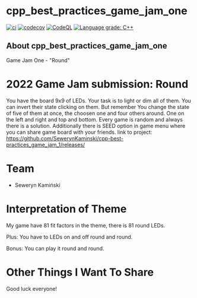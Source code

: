 # cpp_best_practices_game_jam_one

[![ci](https://github.com/SewerynKaminski/cpp-best-practices_game_jam_1/actions/workflows/ci.yml/badge.svg)](https://github.com/SewerynKaminski/cpp-best-practices_game_jam_1/actions/workflows/ci.yml)
[![codecov](https://codecov.io/gh/SewerynKaminski/cpp-best-practices_game_jam_1/branch/main/graph/badge.svg)](https://codecov.io/gh/SewerynKaminski/cpp-best-practices_game_jam_1)
[![CodeQL](https://github.com/SewerynKaminski/cpp-best-practices_game_jam_1/actions/workflows/codeql-analysis.yml/badge.svg)](https://github.com/SewerynKaminski/cpp-best-practices_game_jam_1/actions/workflows/codeql-analysis.yml)
[![Language grade: C++](https://img.shields.io/lgtm/grade/cpp/github/SewerynKaminski/cpp-best-practices_game_jam_1)](https://lgtm.com/projects/g/SewerynKaminski/cpp-best-practices_game_jam_1/context:cpp)

## About cpp_best_practices_game_jam_one
Game Jam One - "Round"

# 2022 Game Jam submission: Round

You have the board 9x9 of LEDs. Your task is to light or dim all of them. You can invert their state clicking on them. But remember You change the state of five of them at once, the choosen one and four others around. One on the left and right and top and bottom. Every game is random and always there is a solution. Additionally there is SEED option in game menu where you can share game board with your friends.
link to project: https://github.com/SewerynKaminski/cpp-best-practices_game_jam_1/releases/

# Team

 * Seweryn Kamiński

# Interpretation of Theme

My game have 81 fit factors in the theme, there is 81 round LEDs.

Plus: You have to LEDs on and off round and round.

Bonus: You can play it round and round.

# Other Things I Want To Share

Good luck everyone!

